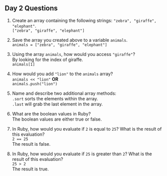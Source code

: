 ## Day 2 Questions

1. Create an array containing the following strings:
`"zebra", "giraffe", "elephant"`.  
`["zebra", "giraffe", "elephant"]`  
1. Save the array you created above to a variable `animals`.  
`animals = ["zebra", "giraffe", "elephant"]`   
1. Using the array `animals`, how would you access `"giraffe"`?  
By looking for the index of giraffe.  
`animals[1]`  
1. How would you add `"lion"` to the `animals` array?  
`animals << "lion"` **OR**  
`animals.push("lion")`  

1. Name and describe two additional array methods:  
`.sort` sorts the elements within the array.  
`.last` will grab the last element in the array.   
1. What are the boolean values in Ruby?  
The boolean values are either true or false.  
1. In Ruby, how would you evaluate if `2` is equal to `25`? What is the result
of this evaluation?  
`2 == 25`  
The result is false.  
1. In Ruby, how would you evaluate if `25` is greater than `2`? What is the
result of this evaluation?  
`25 > 2`  
The result is true.  
